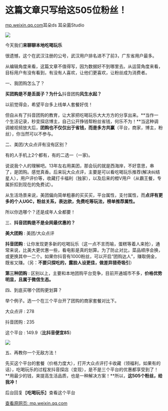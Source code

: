 # 这篇文章只写给这505位粉丝！

[mp.weixin.qq.com](http://mp.weixin.qq.com/s?__biz=MzAxOTMzNzQ0NQ==&mid=2650583860&idx=1&sn=78b50f96d70ed16516e5aa1bca3f4480&chksm=83c08abeb4b703a8a6d3eb1237aa92aa6eb4dc796dcf7d94bf0ff24111bd3fda19d7792d0a7d&mpshare=1&scene=1&srcid=1203eQB0RndSxQ9Zl6xGKb1t&sharer_sharetime=1638471274657&sharer_shareid=b7c991d3cd23094f535ad602a652c37b#rd)耳朵ds 耳朵菌Studio

![](https://cubox.pro/c/filters:no_upscale()?imageUrl=https%3A%2F%2Fmmbiz.qpic.cn%2Fmmbiz_png%2Fqn7Srg3lInbic6b6FNOn8TcXOiaTDqUAujMnQ0uYTkYaSABd1F0pW3JDzEbnm8R08kDpJibkfzAp2cDiaCdXSwropA%2F640%3Fwx_fmt%3Dpng)

今天我们**来聊聊本地吃喝玩乐**

很遗憾，这个在武汉注册的公号，武汉用户排名进不了前3，广东省用户最多。

从编辑角度来看，这篇文章不值得写，因为数据好不到哪里去。从运营角度来看，目标用户有没有看到，有没有人喜欢，让他们更喜欢，让粉丝成为消费者。

一、我团购怎么了？

**买团购是不是丢面子？为什么**抖音团购**风生水起？**

以前觉得会，希望平台多上线单人套餐好伐！

但自从有了抖音团购的教育，让大家把吃喝玩乐大大方方的分享出来。**当作一个生活记录，秒变探店博主，自己公开挣钱帮粉丝省钱，何乐不为！**当这种调调被视频放大后，**团购也不仅仅出于省钱，而是多方共赢**（平台，商家，博主，粉丝），你当然可以不参与。

二、美团/大众点评有没有区别？

有的人手机上2个都有，有的二选一（一家)。

说说我个人的理解吧。13年左右用美团，那会玩的就是西海岸，不好意思，串了，是团购。感觉真香。后来玩大众点评，主要是可以看吃喝玩乐推荐(解决纠结星人），用户评价等，收藏打卡福利（独家），以及后来的橙V用户（从霸王餐，专属折扣到现在的免费试）。

从生活场景来说，美团偏向简单粗暴的买买买，平台属性，支付属性，而**点评有更多的个人UGC，粉丝关系，表达欲，免费吃等玩法，榜单推荐属性。**

所以你选哪个？还是成年人全都要！

三、**抖音团购是不是全网最优惠的？**

**美大团购** : 美团/大众点评

**抖音团购** : 让你发现更多新的吃喝玩乐（这一点不言而喻，蛋糕等着人来抢），通常来说，比美大更优惠一些，看电影是真的划算。为了防止对比，菜品顺序会换，或更换其中一二个。如果你抖音有1000粉丝，可以开启“团购达人”，赚取佣金，既省又赚。（另：**不要只探吃的，露脸人设更佳，做差异猎奇吸引**）

**第三种团购** : 区别以上，主要和本地团购平台竞争，目前开通城市不多，**价格优势明显，且属于微信生态。**

四、到底买哪个团购更划算？

举个例子。选一个在三个平台开了团购的商家套餐对比下。

大众点评 : 278

抖音团购 : 235

这个平台 : 149.9（**比抖音便宜85**）

![](https://cubox.pro/c/filters:no_upscale()?imageUrl=https%3A%2F%2Fmmbiz.qpic.cn%2Fmmbiz_png%2Fqn7Srg3lInbic6b6FNOn8TcXOiaTDqUAujr1G49oDmknONhl5oicialexIvMx6kH11hOJIHehU2aojjMvg0evAPoPA%2F640%3Fwx_fmt%3Dpng)

五、再教你一个无敌方法！

先买这个平台的套餐（价格力度大），打开大众点评打卡收藏（领福利，如果有的话），吃喝玩乐的过程发抖音探店（变现），是不是三个平台的优惠都享受到了！**用最少的钱，来提高生活品质，也是一种解决方案！**所以，**这505个粉丝，给我冲！**

后台回复【**吃喝玩乐**】查看这个平台

[查看原网页: mp.weixin.qq.com](http://mp.weixin.qq.com/s?__biz=MzAxOTMzNzQ0NQ==&mid=2650583860&idx=1&sn=78b50f96d70ed16516e5aa1bca3f4480&chksm=83c08abeb4b703a8a6d3eb1237aa92aa6eb4dc796dcf7d94bf0ff24111bd3fda19d7792d0a7d&mpshare=1&scene=1&srcid=1203eQB0RndSxQ9Zl6xGKb1t&sharer_sharetime=1638471274657&sharer_shareid=b7c991d3cd23094f535ad602a652c37b#rd)